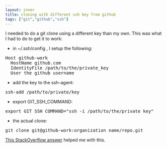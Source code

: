 ```yaml
---
layout: inner
title: cloning with different ssh key from github
tags: ["git","github","ssh"]
---
```

I needed to do a git clone using a different key than my own. This was what I had to do to get it to work:
* in ~/.ssh/config , I setup the following:

<pre>
Host github-work
  HostName github.com
  IdentityFile /path/to/the/private_key
  User the_github_username
</pre>
* add the key to the ssh-agent:
<pre>
ssh-add /path/to/private/key
</pre>

* export GIT_SSH_COMMAND:
<pre>
export GIT_SSH_COMMAND="ssh -i /path/to/the/private_key"
</pre>
* the actual clone:
<pre>
git clone git@github-work:organization_name/repo.git
</pre>

[This StackOverflow answer](http://superuser.com/questions/232373/how-to-tell-git-which-private-key-to-use) helped me with this.
